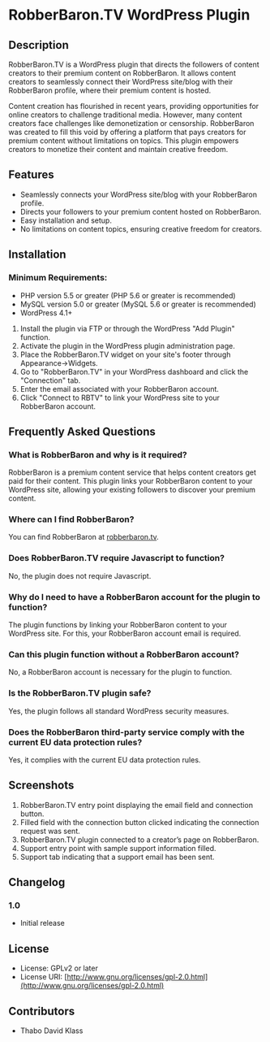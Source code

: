 # RobberBaron.TV WordPress Plugin

## Description

RobberBaron.TV is a WordPress plugin that directs the followers of content creators to their premium content on RobberBaron. It allows content creators to seamlessly connect their WordPress site/blog with their RobberBaron profile, where their premium content is hosted.

Content creation has flourished in recent years, providing opportunities for online creators to challenge traditional media. However, many content creators face challenges like demonetization or censorship. RobberBaron was created to fill this void by offering a platform that pays creators for premium content without limitations on topics. This plugin empowers creators to monetize their content and maintain creative freedom.

## Features

- Seamlessly connects your WordPress site/blog with your RobberBaron profile.
- Directs your followers to your premium content hosted on RobberBaron.
- Easy installation and setup.
- No limitations on content topics, ensuring creative freedom for creators.

## Installation

### Minimum Requirements:

- PHP version 5.5 or greater (PHP 5.6 or greater is recommended)
- MySQL version 5.0 or greater (MySQL 5.6 or greater is recommended)
- WordPress 4.1+

1. Install the plugin via FTP or through the WordPress "Add Plugin" function.
2. Activate the plugin in the WordPress plugin administration page.
3. Place the RobberBaron.TV widget on your site's footer through Appearance->Widgets.
4. Go to "RobberBaron.TV" in your WordPress dashboard and click the "Connection" tab.
5. Enter the email associated with your RobberBaron account.
6. Click "Connect to RBTV" to link your WordPress site to your RobberBaron account.

## Frequently Asked Questions

### What is RobberBaron and why is it required?

RobberBaron is a premium content service that helps content creators get paid for their content. This plugin links your RobberBaron content to your WordPress site, allowing your existing followers to discover your premium content.

### Where can I find RobberBaron?

You can find RobberBaron at [robberbaron.tv](https://robberbaron.tv/).

### Does RobberBaron.TV require Javascript to function?

No, the plugin does not require Javascript.

### Why do I need to have a RobberBaron account for the plugin to function?

The plugin functions by linking your RobberBaron content to your WordPress site. For this, your RobberBaron account email is required.

### Can this plugin function without a RobberBaron account?

No, a RobberBaron account is necessary for the plugin to function.

### Is the RobberBaron.TV plugin safe?

Yes, the plugin follows all standard WordPress security measures.

### Does the RobberBaron third-party service comply with the current EU data protection rules?

Yes, it complies with the current EU data protection rules.

## Screenshots

1. RobberBaron.TV entry point displaying the email field and connection button.
2. Filled field with the connection button clicked indicating the connection request was sent.
3. RobberBaron.TV plugin connected to a creator’s page on RobberBaron.
4. Support entry point with sample support information filled.
5. Support tab indicating that a support email has been sent.

## Changelog

### 1.0
- Initial release

## License

- License: GPLv2 or later
- License URI: [http://www.gnu.org/licenses/gpl-2.0.html](http://www.gnu.org/licenses/gpl-2.0.html)

## Contributors

- Thabo David Klass

